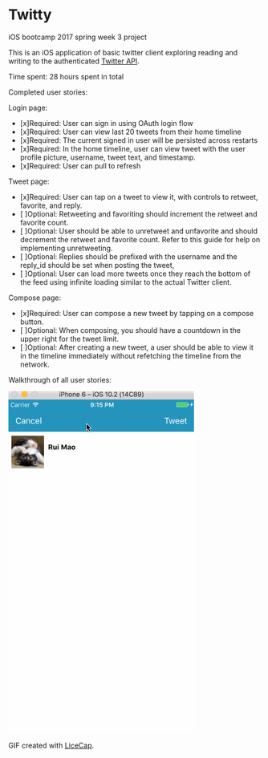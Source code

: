 # Twitty
iOS bootcamp 2017 spring week 3 project


This is an iOS application of basic twitter client exploring reading and writing to the authenticated [Twitter API](https://dev.twitter.com/rest/tools/console).

Time spent: 28 hours spent in total

Completed user stories:

Login page: 
 * [x]Required: User can sign in using OAuth login flow
 * [x]Required: User can view last 20 tweets from their home timeline
 * [x]Required: The current signed in user will be persisted across restarts
 * [x]Required: In the home timeline, user can view tweet with the user profile picture, username, tweet text, and timestamp. 
 * [x]Required: User can pull to refresh
 
 Tweet page: 
 * [x]Required: User can tap on a tweet to view it, with controls to retweet, favorite, and reply.
 * [ ]Optional:  Retweeting and favoriting should increment the retweet and favorite count.
 * [ ]Optional:  User should be able to unretweet and unfavorite and should decrement the retweet and favorite count. Refer to this guide for help on implementing unretweeting.
 * [ ]Optional:  Replies should be prefixed with the username and the reply_id should be set when posting the tweet,
 * [ ]Optional:  User can load more tweets once they reach the bottom of the feed using infinite loading similar to the actual Twitter client.
 
 Compose page: 
  * [x]Required: User can compose a new tweet by tapping on a compose button.
  * [ ]Optional:  When composing, you should have a countdown in the upper right for the tweet limit.
  * [ ]Optional:  After creating a new tweet, a user should be able to view it in the timeline immediately without refetching the timeline from the network.
  
  
Walkthrough of all user stories:

![Video Walkthrough](Twitter.gif)

GIF created with [LiceCap](http://www.cockos.com/licecap/).
